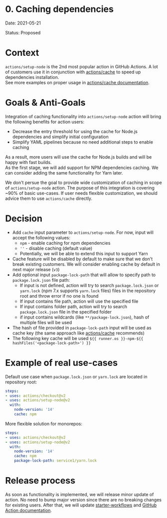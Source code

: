 # 0. Caching dependencies
Date: 2021-05-21

Status: Proposed

# Context
`actions/setup-node` is the 2nd most popular action in GitHub Actions. A lot of customers use it in conjunction with [actions/cache](https://github.com/actions/cache) to speed up dependencies installation.  
See more examples on proper usage in [actions/cache documentation](https://github.com/actions/cache/blob/main/examples.md#node---npm).

# Goals & Anti-Goals
Integration of caching functionality into `actions/setup-node` action will bring the following benefits for action users:
- Decrease the entry threshold for using the cache for Node.js dependencies and simplify initial configuration
- Simplify YAML pipelines because no need additional steps to enable caching

As a result, more users will use the cache for Node.js builds and will be happy with fast builds.  
As the first stage, we will add support for NPM dependencies caching. We can consider adding the same functionality for Yarn later.

We don't persue the goal to provide wide customization of caching in scope of `actions/setup-node` action. The purpose of this integration is covering ~90% of basic use-cases. If user needs flexible customization, we should advice them to use `actions/cache` directly.

# Decision
- Add `cache` input parameter to `actions/setup-node`. For now, input will accept the following values: 
  - `npm` - enable caching for npm dependencies
  - `''` - disable caching (default value)
  - Potentially, we will be able to extend this input to support Yarn
- Cache feature will be disabled by default to make sure that we don't break existing customers. We will consider enabling cache by default in next major release (`v3`)
- Add optional input `package-lock-path` that will allow to specify path to `package.lock.json` file path:
  - If input is not defined, action will try to search `package.lock.json` or `yarn.lock` (npm 7.x supports `yarn.lock` files) files in the repository root and throw error if no one is found
  - If input contains file path, action will use the specified file
  - If input contains folder path, action will try to search `package.lock.json` file in the specified folder
  - if input contains wildcards (like `**/package-lock.json`), hash of multiple files will be used
- The hash of file provided in `package-lock-path` input will be used as cache key (the same approach like [actions/cache](https://github.com/actions/cache/blob/main/examples.md#node---npm) recommends)
- The following key cache will be used `${{ runner.os }}-npm-${{ hashFiles('<package-lock-path>') }}`

# Example of real use-cases
Default use case when `package.lock.json` or `yarn.lock` are located in repository root:
```yml
steps:
- uses: actions/checkout@v2
- uses: actions/setup-node@v2
  with:
    node-version: '14'
    cache: npm
```

More flexible solution for monorepos:
```yml
steps:
- uses: actions/checkout@v2
- uses: actions/setup-node@v2
  with:
    node-version: '14'
    cache: npm
    package-lock-path: service1/yarn.lock
```

# Release process

As soon as functionality is implemented, we will release minor update of action. No need to bump major version since there are no breaking changes for existing users.
After that, we will update [starter-workflows](https://github.com/actions/starter-workflows/blob/main/ci/node.js.yml) and [GitHub Action documentation](https://docs.github.com/en/actions/guides/building-and-testing-nodejs#example-caching-dependencies).